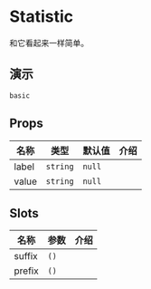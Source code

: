 # Statistic
和它看起来一样简单。
## 演示
```demo
basic
```
## Props
|名称|类型|默认值|介绍|
|-|-|-|-|
|label|`string`|`null`||
|value|`string`|`null`||

## Slots
|名称|参数|介绍|
|-|-|-|
|suffix|`()`||
|prefix|`()`||